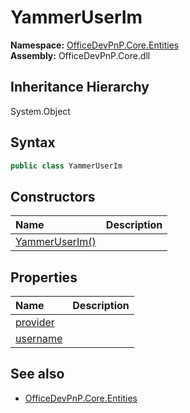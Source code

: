 # YammerUserIm
  

**Namespace:** [OfficeDevPnP.Core.Entities](OfficeDevPnP.Core.Entities.md)  
**Assembly:** OfficeDevPnP.Core.dll  
## Inheritance Hierarchy
System.Object  
## Syntax
```C#
public class YammerUserIm
```
## Constructors
|**Name**|**Description**|
|:-----|:-----|
| [YammerUserIm()](OfficeDevPnP.Core.Entities.YammerUserIm.ctor1.md) |  
## Properties
|**Name**|**Description**|
|:-----|:-----|
| [provider](OfficeDevPnP.Core.Entities.YammerUserIm.provider.md) | 
| [username](OfficeDevPnP.Core.Entities.YammerUserIm.username.md) | 
## See also
- [OfficeDevPnP.Core.Entities](OfficeDevPnP.Core.Entities.md)
